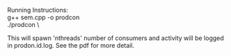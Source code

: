 Running Instructions:\
g++ sem.cpp -o prodcon\
./prodcon <nthreads> <id>\

This will spawn 'nthreads' number of consumers and activity will be logged in prodon.id.log.
See the pdf for more detail.
